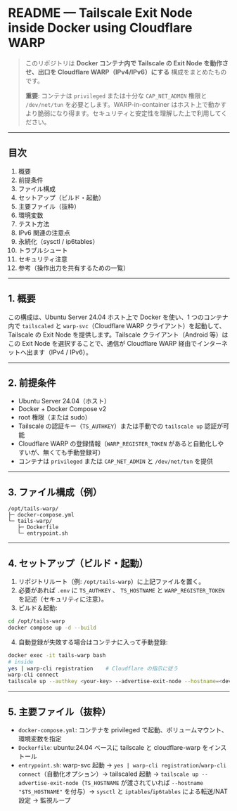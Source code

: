 # README — Tailscale Exit Node inside Docker using Cloudflare WARP

> このリポジトリは **Docker コンテナ内で Tailscale の Exit Node を動作させ、出口を Cloudflare WARP（IPv4/IPv6）にする** 構成をまとめたものです。
>
> **重要**: コンテナは `privileged` または十分な `CAP_NET_ADMIN` 権限と `/dev/net/tun` を必要とします。WARP-in-container はホスト上で動かすより脆弱になり得ます。セキュリティと安定性を理解した上で利用してください。

---

## 目次

1. 概要
2. 前提条件
3. ファイル構成
4. セットアップ（ビルド・起動）
5. 主要ファイル（抜粋）
6. 環境変数
7. テスト方法
8. IPv6 関連の注意点
9. 永続化（sysctl / ip6tables）
10. トラブルシュート
11. セキュリティ注意
12. 参考（操作出力を共有するための一覧）

---

## 1. 概要

この構成は、Ubuntu Server 24.04 ホスト上で Docker を使い、1 つのコンテナ内で `tailscaled` と `warp-svc`（Cloudflare WARP クライアント）を起動して、Tailscale の Exit Node を提供します。Tailscale クライアント（Android 等）はこの Exit Node を選択することで、通信が Cloudflare WARP 経由でインターネットへ出ます（IPv4 / IPv6）。

---

## 2. 前提条件

* Ubuntu Server 24.04（ホスト）
* Docker + Docker Compose v2
* root 権限（または sudo）
* Tailscale の認証キー（`TS_AUTHKEY`）または手動での `tailscale up` 認証が可能
* Cloudflare WARP の登録情報（`WARP_REGISTER_TOKEN` があると自動化しやすいが、無くても手動登録可）
* コンテナは `privileged` または `CAP_NET_ADMIN` と `/dev/net/tun` を提供

---

## 3. ファイル構成（例）

```
/opt/tails-warp/
├─ docker-compose.yml
└─ tails-warp/
   ├─ Dockerfile
   └─ entrypoint.sh
```

---

## 4. セットアップ（ビルド・起動）

1. リポジトリルート（例: `/opt/tails-warp`）に上記ファイルを置く。
2. 必要があれば `.env` に `TS_AUTHKEY` 、 `TS_HOSTNAME` と `WARP_REGISTER_TOKEN` を記述（セキュリティに注意）。
3. ビルド＆起動:

```bash
cd /opt/tails-warp
docker compose up -d --build
```

4. 自動登録が失敗する場合はコンテナに入って手動登録:

```bash
docker exec -it tails-warp bash
# inside
yes | warp-cli registration    # Cloudflare の指示に従う
warp-cli connect
tailscale up --authkey <your-key> --advertise-exit-node --hostname=<device name>
```

---

## 5. 主要ファイル（抜粋）

* `docker-compose.yml`: コンテナを privileged で起動、ボリュームマウント、環境変数を指定
* `Dockerfile`: ubuntu:24.04 ベースに tailscale と cloudflare-warp をインストール
* `entrypoint.sh`: warp-svc 起動 → `yes | warp-cli registration`/`warp-cli connect`（自動化オプション）→ tailscaled 起動 → `tailscale up --advertise-exit-node`（`TS_HOSTNAME` が渡されていれば `--hostname "$TS_HOSTNAME"` を付与）→ `sysctl` と `iptables`/`ip6tables` による転送/NAT 設定 → 監視ループ

